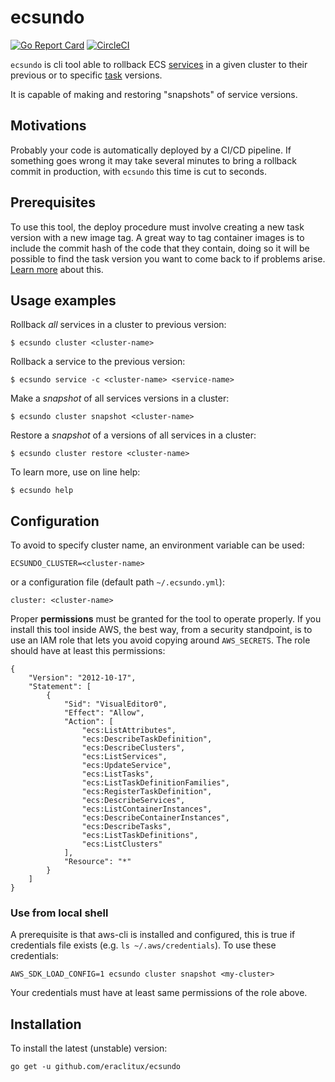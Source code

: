 # ecsundo

[![Go Report Card](https://goreportcard.com/badge/github.com/eraclitux/ecsundo)](https://goreportcard.com/report/github.com/eraclitux/ecsundo)
[![CircleCI](https://circleci.com/gh/eraclitux/ecsundo.svg?style=svg)](https://circleci.com/gh/eraclitux/ecsundo)

`ecsundo` is cli tool able to rollback ECS
[services](https://docs.aws.amazon.com/AmazonECS/latest/developerguide/ecs_services.html)
in a given cluster to their previous or to specific
[task](https://docs.aws.amazon.com/AmazonECS/latest/developerguide/task_definitions.html)
versions.

It is capable of making and restoring "snapshots" of service versions.

## Motivations

Probably your code is automatically deployed by a CI/CD pipeline.
If something goes wrong it may take several minutes to bring a rollback commit in production, with `ecsundo` this time is cut to seconds.

## Prerequisites

To use this tool, the deploy procedure must involve creating a new task version with a new image tag.
A great way to tag container images is to include the commit hash of the code that they contain, doing so it will
be possible to find the task version you want to come back to if problems arise.
[Learn more](https://medium.com/@eraclitux/deployment-rollback-in-a-containers-world-aws-ecs-edition-4bc8e34c0d5a) about this.

## Usage examples

Rollback _all_ services in a cluster to previous version:

```
$ ecsundo cluster <cluster-name>
```

Rollback a service to the previous version:

```
$ ecsundo service -c <cluster-name> <service-name>
```

Make a _snapshot_ of all services versions in a cluster:

```
$ ecsundo cluster snapshot <cluster-name>
```

Restore a _snapshot_ of a versions of all services in a cluster:

```
$ ecsundo cluster restore <cluster-name>
```

To learn more, use on line help:

```
$ ecsundo help
```

## Configuration

To avoid to specify cluster name, an environment variable can be used:

```
ECSUNDO_CLUSTER=<cluster-name>
```

or a configuration file (default path `~/.ecsundo.yml`):

```
cluster: <cluster-name>
```

Proper **permissions** must be granted for the tool to operate properly.
If you install this tool inside AWS, the best way, from a security standpoint, is to use an IAM role that lets you avoid copying around `AWS_SECRETS`. The role should have at least this permissions:

```
{
    "Version": "2012-10-17",
    "Statement": [
        {
            "Sid": "VisualEditor0",
            "Effect": "Allow",
            "Action": [
                "ecs:ListAttributes",
                "ecs:DescribeTaskDefinition",
                "ecs:DescribeClusters",
                "ecs:ListServices",
                "ecs:UpdateService",
                "ecs:ListTasks",
                "ecs:ListTaskDefinitionFamilies",
                "ecs:RegisterTaskDefinition",
                "ecs:DescribeServices",
                "ecs:ListContainerInstances",
                "ecs:DescribeContainerInstances",
                "ecs:DescribeTasks",
                "ecs:ListTaskDefinitions",
                "ecs:ListClusters"
            ],
            "Resource": "*"
        }
    ]
}
```

### Use from local shell

A prerequisite is that aws-cli is installed and configured, this is true if credentials file exists (e.g. `ls ~/.aws/credentials`). To use these credentials:

```
AWS_SDK_LOAD_CONFIG=1 ecsundo cluster snapshot <my-cluster>
```

Your credentials must have at least same permissions of the role above.

## Installation

[//]: # "Precompiled binaries can be found [here](https://github.com/eraclitux/ecsundo/releases)."

To install the latest (unstable) version:

```
go get -u github.com/eraclitux/ecsundo
```
